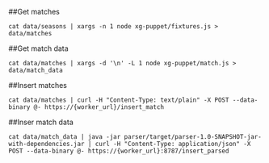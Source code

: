 ##Get matches
```
cat data/seasons | xargs -n 1 node xg-puppet/fixtures.js > data/matches
```

##Get match data
```
cat data/matches | xargs -d '\n' -L 1 node xg-puppet/match.js > data/match_data
```

##Insert matches
```
cat data/matches | curl -H "Content-Type: text/plain" -X POST --data-binary @- https://{worker_url}/insert_match
```

##Inser match data
```
cat data/match_data | java -jar parser/target/parser-1.0-SNAPSHOT-jar-with-dependencies.jar | curl -H "Content-Type: application/json" -X POST --data-binary @- https://{worker_url}:8787/insert_parsed
```
